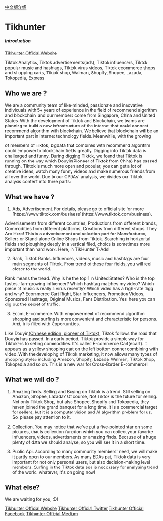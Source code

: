 [中文版介绍](https://github.com/tikhunter/tikhunter.com/blob/main/README_CN.md)

# Tikhunter
##### Introduction
[Tikhunter Official Website](https://www.tikhunter.com)

Tiktok Analytics, Tiktok advertisements(ads), Tiktok influencers, Tiktok popular music and hashtags, Tiktok virus videos, Tiktok ecommerce shops and shopping carts, Tiktok shop, Walmart, Shopify, Shopee, Lazada, Tokopedia, Express

## Who we are ?
We are a community team of like-minded, passionate and innovative individuals with 5+ years of experience in the field of recommend algorithm and blockchain, and our members come from Singapore, China and United States. With the development of Tiktok and Blockchain, we teams are planning to build a new infrastructure of the internet that could connect recommend algorithm with blockchain. We believe that blockchain will be an important part in internet technology fields. Meanwhile, with the growing

of members of Tiktok, bigdata that combines with recommend algorithm could empower to blockchain fields greatly. Digging into Tiktok data is challenged and funny.
During digging Tiktok, we found that Tiktok is running on the way which Douyin(Pioneer of Tiktok from China) has passed through. Tiktok is much more open and popular, you can get a lot of creative ideas, watch many funny videos and make numerous friends from all over the world. Due to our CPDAs' analysis, we divides our Tiktok analysis content into three parts:

## What we have ?
1. Ads, Advertisement. For details, please go to official site for more [https://www.tiktok.com/business](https://www.tiktok.com/business).

Advertisements from different countries, Productions from different brands, Commodities from different platforms, Creations from different shops. They Are Here! This is a advertisement and selection part for Manufactures, Sellers or Stand-alone Online Shops from Tiktok. Searching in horizontal fields and ploughing deeply in a vertical filed, choice is sometimes more important than hard work. Here, in TikHunter T-Ads!

2. Rank, Tiktok Ranks. Influences, videos, music and hashtags are four main segments of Tiktok. From trend of these four fields, you will feel closer to the world.

Rank means the tread. Why is he the top 1 in United States? Who is the top fastest-fan-growing influencer? Which hashtag matches my video? Which piece of music is really a virus recently? Which video has a high-rate digg and why? Ecommerce Cart Right, Star Influencers, Promotion Videos, Sponsored Hashtags, Original Musics, Fans Distribution. Yes, here you can dig out the secret of traffic.

3. Ecom, E-commerce. With empowerment of recommend algorithm, shopping and surfing is more convenient and characteristic for persons. And, it is filled with Opportunities.

Like Douyin[\(Chinese edition, pioneer of Tiktok\)](https://en.wikipedia.org/wiki/TikTok#Douyin), Tiktok follows the road that Douyin has passed. In a early period, Tiktok provide a simple way for Tiktokers to selling commodities. It's called E-commerce Cart(ecart). It appears as a yellow shopping cart on the left bottom conner combining with video. With the developing of Tiktok marketing, it now allows many types of shopping styles including Amazon, Shopify, Lazada, Walmart, Tiktok Shop, Tokopedia and so on. This is a new war for Cross-Border E-commerce!

## What we will do ?
1. Amazing finds.
Selling and Buying on Tiktok is a trend. Still selling on Amazon, Shopee, Lazada? Of course, No! Tiktok is the future for selling. Not only Tiktok Shop, but also Shopee, Shopify and Tokopedia, they haven joined the grand banquet for a long time. It is a commercial target for sellers, but it is a computer vision and AI algorithm problem for us. So, please pay attention to it.

2. Collection.
You may notice that we've put a five-pointed star on some pictures, that is collection function which you can collect your favorite influencers, videos, advertisments or amazing finds. Because of a huge plenty of data we should analyse, so  you will see it in a short time.

3. Public Api.
According to many community members' need, we will make it partly open to  our members. As many EDAs put, Tiktok data is very important for not only personal users, but also decision-making level members. Surfing in the Tiktok data sea is neccssary for analysing trend of the world. whatever, it's on going now!


## What else?
We are waiting for you, :D!

[Tikhunter Official Website](https://www.tikhunter.com)
[Tikhunter Official Twitter](https://twitter.com/tikhunterglobal)
[Tikhunter Official Facebook](https://facebook.com/tikhunterglobal)
[Tikhunter Official Medium](https://tikhunter.medium.com)
